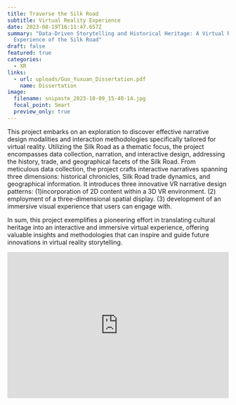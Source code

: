 ```yaml
---
title: Traverse the Silk Road
subtitle: Virtual Reality Experience
date: 2023-08-19T16:11:47.657Z
summary: "Data-Driven Storytelling and Historical Heritage: A Virtual Reality
  Experience of the Silk Road"
draft: false
featured: true
categories:
  - XR
links:
  - url: uploads/Guo_Yuxuan_Dissertation.pdf
    name: Dissertation
image:
  filename: snipaste_2023-10-09_15-40-14.jpg
  focal_point: Smart
  preview_only: true
---
```

This project embarks on an exploration to discover effective narrative design modalities and interaction methodologies specifically tailored for virtual reality. Utilizing the Silk Road as a thematic focus, the project encompasses data collection, narration, and interactive design, addressing the history, trade, and geographical facets of the Silk Road. From meticulous data collection, the project crafts interactive narratives spanning three dimensions: historical chronicles, Silk Road trade dynamics, and geographical information. It introduces three innovative VR narrative design patterns: (1)incorporation of 2D content within a 3D VR environment. (2) employment of a three-dimensional spatial display. (3) development of an immersive visual experience that users can engage with. 

In sum, this project exemplifies a pioneering effort in translating cultural heritage into an interactive and immersive virtual experience, offering valuable insights and methodologies that can inspire and guide future innovations in virtual reality storytelling.

<div style="max-width:1080px"><div style="position:relative;padding-bottom:66.118421052632%"><iframe id="kaltura_player" src="https://cdnapisec.kaltura.com/p/2010292/sp/201029200/embedIframeJs/uiconf_id/32599141/partner_id/2010292?iframeembed=true&playerId=kaltura_player&entry_id=1_xamblf7h&flashvars\[streamerType]=auto&amp;flashvars\[localizationCode]=en&amp;flashvars\[sideBarContainer.plugin]=true&amp;flashvars\[sideBarContainer.position]=left&amp;flashvars\[sideBarContainer.clickToClose]=true&amp;flashvars\[chapters.plugin]=true&amp;flashvars\[chapters.layout]=vertical&amp;flashvars\[chapters.thumbnailRotator]=false&amp;flashvars\[streamSelector.plugin]=true&amp;flashvars\[EmbedPlayer.SpinnerTarget]=videoHolder&amp;flashvars\[dualScreen.plugin]=true&amp;flashvars\[Kaltura.addCrossoriginToIframe]=true&amp;&wid=1_xl127hxm" width="608" height="402" allowfullscreen webkitallowfullscreen mozAllowFullScreen allow="fullscreen \*; encrypted-media \*" sandbox="allow-downloads allow-forms allow-same-origin allow-scripts allow-top-navigation allow-pointer-lock allow-popups allow-modals allow-orientation-lock allow-popups-to-escape-sandbox allow-presentation allow-top-navigation-by-user-activation" frameborder="0" title="Traverse the Silk Road" style="position:absolute;top:0;left:0;width:100%;height:100%;border:0"></iframe></div></div>